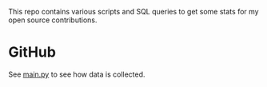 This repo contains various scripts and SQL queries to get some stats for my open source contributions.

# GitHub

See [main.py](main.py) to see how data is collected.
